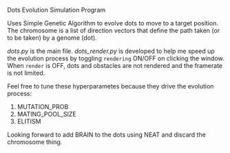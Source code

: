 Dots Evolution Simulation Program

Uses Simple Genetic Algorithm to evolve dots to move to a target position. The chromosome is a list of direction vectors that define the path taken (or to be taken) by a genome (dot).

*dots.py* is the main file. *dots_render.py* is developed to help me speed up the evolution process by toggling `rendering` ON/OFF on clicking the window. When `render` is OFF, dots and obstacles are not rendered and the framerate is not limited.

Feel free to tune these hyperparametes because they drive the evolution process:
1. MUTATION_PROB
2. MATING_POOL_SIZE
3. ELITISM

Looking forward to add BRAIN to the dots using NEAT and discard the chromosome thing.
